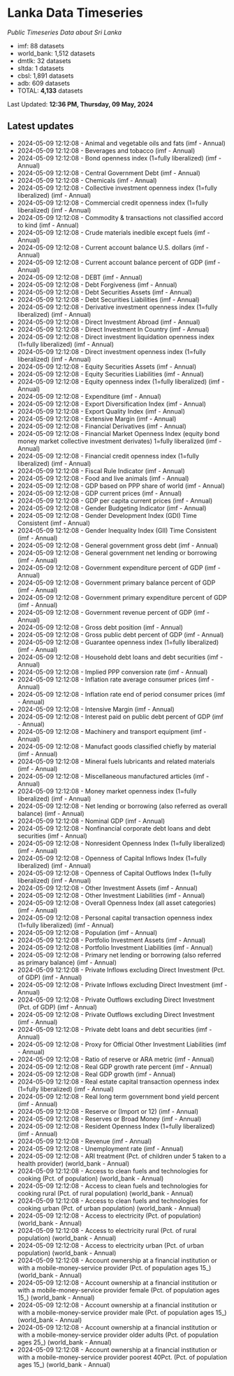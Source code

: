 # Lanka Data Timeseries
*Public Timeseries Data about Sri Lanka*

* imf: 88 datasets
* world_bank: 1,512 datasets
* dmtlk: 32 datasets
* sltda: 1 datasets
* cbsl: 1,891 datasets
* adb: 609 datasets
* TOTAL: **4,133** datasets

Last Updated: **12:36 PM, Thursday, 09 May, 2024**

## Latest updates

* 2024-05-09 12:12:08 - Animal and vegetable oils and fats (imf - Annual)
* 2024-05-09 12:12:08 - Beverages and tobacco (imf - Annual)
* 2024-05-09 12:12:08 - Bond openness index (1=fully liberalized) (imf - Annual)
* 2024-05-09 12:12:08 - Central Government Debt (imf - Annual)
* 2024-05-09 12:12:08 - Chemicals (imf - Annual)
* 2024-05-09 12:12:08 - Collective investment openness index (1=fully liberalized) (imf - Annual)
* 2024-05-09 12:12:08 - Commercial credit openness index (1=fully liberalized) (imf - Annual)
* 2024-05-09 12:12:08 - Commodity & transactions not classified accord to kind (imf - Annual)
* 2024-05-09 12:12:08 - Crude materials inedible except fuels (imf - Annual)
* 2024-05-09 12:12:08 - Current account balance U.S. dollars (imf - Annual)
* 2024-05-09 12:12:08 - Current account balance percent of GDP (imf - Annual)
* 2024-05-09 12:12:08 - DEBT (imf - Annual)
* 2024-05-09 12:12:08 - Debt Forgiveness (imf - Annual)
* 2024-05-09 12:12:08 - Debt Securities Assets (imf - Annual)
* 2024-05-09 12:12:08 - Debt Securities Liabilities (imf - Annual)
* 2024-05-09 12:12:08 - Derivative investment openness index (1=fully liberalized) (imf - Annual)
* 2024-05-09 12:12:08 - Direct Investment Abroad (imf - Annual)
* 2024-05-09 12:12:08 - Direct Investment In Country (imf - Annual)
* 2024-05-09 12:12:08 - Direct investment liquidation openness index (1=fully liberalized) (imf - Annual)
* 2024-05-09 12:12:08 - Direct investment openness index (1=fully liberalized) (imf - Annual)
* 2024-05-09 12:12:08 - Equity Securities Assets (imf - Annual)
* 2024-05-09 12:12:08 - Equity Securities Liabilities (imf - Annual)
* 2024-05-09 12:12:08 - Equity openness index (1=fully liberalized) (imf - Annual)
* 2024-05-09 12:12:08 - Expenditure (imf - Annual)
* 2024-05-09 12:12:08 - Export Diversification Index (imf - Annual)
* 2024-05-09 12:12:08 - Export Quality Index (imf - Annual)
* 2024-05-09 12:12:08 - Extensive Margin (imf - Annual)
* 2024-05-09 12:12:08 - Financial Derivatives (imf - Annual)
* 2024-05-09 12:12:08 - Financial Market Openness Index (equity bond money market collective investment derivates) 1=fully liberalized (imf - Annual)
* 2024-05-09 12:12:08 - Financial credit openness index (1=fully liberalized) (imf - Annual)
* 2024-05-09 12:12:08 - Fiscal Rule Indicator (imf - Annual)
* 2024-05-09 12:12:08 - Food and live animals (imf - Annual)
* 2024-05-09 12:12:08 - GDP based on PPP share of world (imf - Annual)
* 2024-05-09 12:12:08 - GDP current prices (imf - Annual)
* 2024-05-09 12:12:08 - GDP per capita current prices (imf - Annual)
* 2024-05-09 12:12:08 - Gender Budgeting Indicator (imf - Annual)
* 2024-05-09 12:12:08 - Gender Development Index (GDI) Time Consistent (imf - Annual)
* 2024-05-09 12:12:08 - Gender Inequality Index (GII) Time Consistent (imf - Annual)
* 2024-05-09 12:12:08 - General government gross debt (imf - Annual)
* 2024-05-09 12:12:08 - General government net lending or borrowing (imf - Annual)
* 2024-05-09 12:12:08 - Government expenditure percent of GDP (imf - Annual)
* 2024-05-09 12:12:08 - Government primary balance percent of GDP (imf - Annual)
* 2024-05-09 12:12:08 - Government primary expenditure percent of GDP (imf - Annual)
* 2024-05-09 12:12:08 - Government revenue percent of GDP (imf - Annual)
* 2024-05-09 12:12:08 - Gross debt position (imf - Annual)
* 2024-05-09 12:12:08 - Gross public debt percent of GDP (imf - Annual)
* 2024-05-09 12:12:08 - Guarantee openness index (1=fully liberalized) (imf - Annual)
* 2024-05-09 12:12:08 - Household debt loans and debt securities (imf - Annual)
* 2024-05-09 12:12:08 - Implied PPP conversion rate (imf - Annual)
* 2024-05-09 12:12:08 - Inflation rate average consumer prices (imf - Annual)
* 2024-05-09 12:12:08 - Inflation rate end of period consumer prices (imf - Annual)
* 2024-05-09 12:12:08 - Intensive Margin (imf - Annual)
* 2024-05-09 12:12:08 - Interest paid on public debt percent of GDP (imf - Annual)
* 2024-05-09 12:12:08 - Machinery and transport equipment (imf - Annual)
* 2024-05-09 12:12:08 - Manufact goods classified chiefly by material (imf - Annual)
* 2024-05-09 12:12:08 - Mineral fuels lubricants and related materials (imf - Annual)
* 2024-05-09 12:12:08 - Miscellaneous manufactured articles (imf - Annual)
* 2024-05-09 12:12:08 - Money market openness index (1=fully liberalized) (imf - Annual)
* 2024-05-09 12:12:08 - Net lending or borrowing (also referred as overall balance) (imf - Annual)
* 2024-05-09 12:12:08 - Nominal GDP (imf - Annual)
* 2024-05-09 12:12:08 - Nonfinancial corporate debt loans and debt securities (imf - Annual)
* 2024-05-09 12:12:08 - Nonresident Openness Index (1=fully liberalized) (imf - Annual)
* 2024-05-09 12:12:08 - Openness of Capital Inflows Index (1=fully liberalized) (imf - Annual)
* 2024-05-09 12:12:08 - Openness of Capital Outflows Index (1=fully liberalized) (imf - Annual)
* 2024-05-09 12:12:08 - Other Investment Assets (imf - Annual)
* 2024-05-09 12:12:08 - Other Investment Liabilities (imf - Annual)
* 2024-05-09 12:12:08 - Overall Openness Index (all asset categories) (imf - Annual)
* 2024-05-09 12:12:08 - Personal capital transaction openness index (1=fully liberalized) (imf - Annual)
* 2024-05-09 12:12:08 - Population (imf - Annual)
* 2024-05-09 12:12:08 - Portfolio Investment Assets (imf - Annual)
* 2024-05-09 12:12:08 - Portfolio Investment Liabilities (imf - Annual)
* 2024-05-09 12:12:08 - Primary net lending or borrowing (also referred as primary balance) (imf - Annual)
* 2024-05-09 12:12:08 - Private Inflows excluding Direct Investment (Pct. of GDP) (imf - Annual)
* 2024-05-09 12:12:08 - Private Inflows excluding Direct Investment (imf - Annual)
* 2024-05-09 12:12:08 - Private Outflows excluding Direct Investment (Pct. of GDP) (imf - Annual)
* 2024-05-09 12:12:08 - Private Outflows excluding Direct Investment (imf - Annual)
* 2024-05-09 12:12:08 - Private debt loans and debt securities (imf - Annual)
* 2024-05-09 12:12:08 - Proxy for Official Other Investment Liabilities (imf - Annual)
* 2024-05-09 12:12:08 - Ratio of reserve or ARA metric (imf - Annual)
* 2024-05-09 12:12:08 - Real GDP growth rate percent (imf - Annual)
* 2024-05-09 12:12:08 - Real GDP growth (imf - Annual)
* 2024-05-09 12:12:08 - Real estate capital transaction openness index (1=fully liberalized) (imf - Annual)
* 2024-05-09 12:12:08 - Real long term government bond yield percent (imf - Annual)
* 2024-05-09 12:12:08 - Reserve or (Import or 12) (imf - Annual)
* 2024-05-09 12:12:08 - Reserves or Broad Money (imf - Annual)
* 2024-05-09 12:12:08 - Resident Openness Index (1=fully liberalized) (imf - Annual)
* 2024-05-09 12:12:08 - Revenue (imf - Annual)
* 2024-05-09 12:12:08 - Unemployment rate (imf - Annual)
* 2024-05-09 12:12:08 - ARI treatment (Pct. of children under 5 taken to a health provider) (world_bank - Annual)
* 2024-05-09 12:12:08 - Access to clean fuels and technologies for cooking (Pct. of population) (world_bank - Annual)
* 2024-05-09 12:12:08 - Access to clean fuels and technologies for cooking rural (Pct. of rural population) (world_bank - Annual)
* 2024-05-09 12:12:08 - Access to clean fuels and technologies for cooking urban (Pct. of urban population) (world_bank - Annual)
* 2024-05-09 12:12:08 - Access to electricity (Pct. of population) (world_bank - Annual)
* 2024-05-09 12:12:08 - Access to electricity rural (Pct. of rural population) (world_bank - Annual)
* 2024-05-09 12:12:08 - Access to electricity urban (Pct. of urban population) (world_bank - Annual)
* 2024-05-09 12:12:08 - Account ownership at a financial institution or with a mobile-money-service provider (Pct. of population ages 15_) (world_bank - Annual)
* 2024-05-09 12:12:08 - Account ownership at a financial institution or with a mobile-money-service provider female (Pct. of population ages 15_) (world_bank - Annual)
* 2024-05-09 12:12:08 - Account ownership at a financial institution or with a mobile-money-service provider male (Pct. of population ages 15_) (world_bank - Annual)
* 2024-05-09 12:12:08 - Account ownership at a financial institution or with a mobile-money-service provider older adults (Pct. of population ages 25_) (world_bank - Annual)
* 2024-05-09 12:12:08 - Account ownership at a financial institution or with a mobile-money-service provider poorest 40Pct. (Pct. of population ages 15_) (world_bank - Annual)